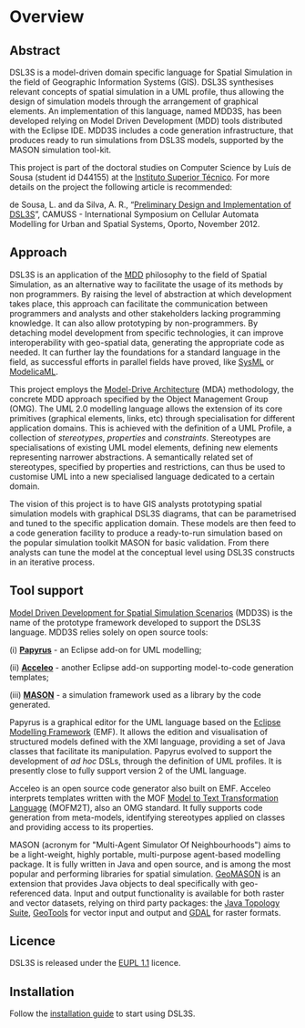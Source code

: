 Overview
========

Abstract
--------

DSL3S is a model-driven domain specific language for Spatial
Simulation in the field of Geographic Information Systems (GIS). DSL3S synthesises relevant concepts of spatial simulation in a UML profile, thus allowing the design of simulation models through the arrangement of graphical elements. An implementation of this language, named MDD3S, has been developed relying on Model Driven Development (MDD) tools distributed with the Eclipse IDE. MDD3S includes a code generation infrastructure, that produces ready to run 
simulations from DSL3S models, supported by the MASON simulation tool-kit.

This project is part of the doctoral studies on Computer Science by Luís de Sousa (student id D44155) at the [Instituto Superior Técnico](https://fenix.ist.utl.pt/cursos/deic?locale=en_EN). For more details on the project the following 
article is recommended:

de Sousa, L. and da Silva, A. R., “[Preliminary Design and Implementation of DSL3S](http://scholar.google.nl/citations?view_op=view_citation&hl=en&user=nQpZSTYAAAAJ&citation_for_view=nQpZSTYAAAAJ:u5HHmVD_uO8C)”, CAMUSS - International Symposium on Cellular Automata Modelling for Urban and Spatial Systems, Oporto, November 2012.
 

Approach
--------

DSL3S is an application of the [MDD](https://github.com/MDDLingo/DSL3S/wiki/Model-Driven-Development) philosophy to the field of Spatial
Simulation, as an alternative way to facilitate the usage of its methods by non programmers. By raising the level of abstraction at which
development takes place, this approach can facilitate the communication between
programmers and analysts and other stakeholders lacking programming knowledge. It can also allow prototyping by non-programmers. By
detaching model development from specific technologies, it can improve 
interoperability with geo-spatial data, generating the appropriate code
as needed. It can further lay the foundations for a standard language in the
field, as successful efforts in parallel fields have proved, like
[SysML](http://www.sysml.org/) or
[ModelicaML](https://www.openmodelica.org/index.php/home/tools/134).

This project employs the [Model-Drive Architecture](http://www.omg.org/mda/)
(MDA) methodology, the concrete MDD approach specified by the Object Management Group
(OMG). The UML 2.0 modelling language allows the extension of its core
primitives (graphical elements, links, etc) through specialisation for different
application domains. This is achieved with the definition of a
UML Profile, a collection of _stereotypes_, _properties_ and
_constraints_. Stereotypes are specialisations of existing UML model
elements, defining new elements representing narrower abstractions. A
semantically related set of stereotypes, specified by properties and
restrictions, can thus be used to customise UML into a new specialised language
dedicated to a certain domain.

The vision of this project is to have GIS analysts prototyping spatial
simulation models with graphical DSL3S diagrams, that can be parametrised and
tuned to the specific application domain. These models are then feed to a code
generation facility to produce a ready-to-run simulation based on the
popular simulation toolkit MASON for basic validation. From there analysts
can tune the model at the conceptual level using DSL3S constructs in an
iterative process.

Tool support
------------

[Model Driven Development for Spatial Simulation Scenarios](https://github.com/MDDLingo/DSL3S/wiki/Code-generation-with-MDD3S)
(MDD3S) is the name of the prototype framework developed to support the DSL3S
language. MDD3S relies solely on open source tools: 

(i) [**Papyrus**](http://www.eclipse.org/modeling) - an Eclipse add-on for UML modelling; 

(ii) [**Acceleo**](http://www.acceleo.org/pages/introduction/en) - another Eclipse add-on supporting model-to-code generation templates; 

(iii) [**MASON**](http://http://cs.gmu.edu/~eclab/projects/mason/) - a simulation framework used as a library by the code generated. 

Papyrus is a graphical editor for the UML language based on the [Eclipse
Modelling Framework](http://www.eclipse.org/modeling/emf/) (EMF). It allows the edition and visualisation of structured models defined with the XMI language, providing a set of Java classes that facilitate its
manipulation. Papyrus evolved to support the development of _ad hoc_
DSLs, through the definition of UML profiles. It is presently close to fully
support version 2 of the UML language.

Acceleo is an open source code generator also built on EMF. Acceleo interprets templates written with the MOF [Model to Text
Transformation Language](http://www.omg.org/spec/MOFM2T/1.0/)
(MOFM2T), also an OMG standard. It fully supports code generation from
meta-models, identifying stereotypes applied on classes and providing access to its
properties. 

MASON (acronym for "Multi-Agent Simulator Of Neighbourhoods") aims to be a
light-weight, highly portable, multi-purpose agent-based modelling package. It is fully written in Java and open source, and is among
the most popular and performing libraries for spatial
simulation. [GeoMASON](http://cs.gmu.edu/~eclab/projects/mason/extensions/geomason/)
is an extension that provides Java objects to deal specifically with
geo-referenced data.
Input and output functionality is available for both raster and vector datasets,
relying on third party packages: the [Java Topology
Suite](http://www.vividsolutions.com/JTS/JTSHome.htm), [GeoTools](http://www.geotools.org/) for
vector input and output and
[GDAL](http://www.gdal.org/) for raster
formats.

Licence
-------

DSL3S is released under the [EUPL 1.1](http://joinup.ec.europa.eu/software/page/eupl) licence. 

Installation
------------

Follow the [installation guide](https://github.com/MDDLingo/DSL3S/wiki/Installation) to start using DSL3S. 
